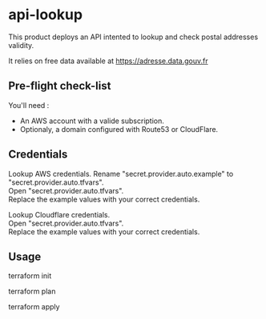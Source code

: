 # api-lookup

This product deploys an API intented to lookup and check postal addresses validity.  

It relies on free data available at https://adresse.data.gouv.fr  


## Pre-flight check-list
  
You'll need :  
- An AWS account with a valide subscription.  
- Optionaly, a domain configured with Route53 or CloudFlare.  
  
## Credentials

Lookup AWS credentials.
Rename "secret.provider.auto.example" to "secret.provider.auto.tfvars".  
Open "secret.provider.auto.tfvars".  
Replace the example values with your correct credentials.  

Lookup Cloudflare credentials.  
Open "secret.provider.auto.tfvars".  
Replace the example values with your correct credentials.  

## Usage

terraform init  

terraform plan  

terraform apply  